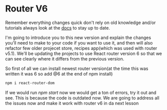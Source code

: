 # Router V6

Remember everything changes quick don't rely on old knowledge and/or tutorials always look at the [docs](https://reactrouter.com/en/main) to stay up to date.

I'm going to introduce you to this new version and explain the changes you'll need to make to your code if you want to use it, and then will also refactor few older projecet store, recipes app(which was used with router v5.1). We'll be updating the projects to use React router version 6 so that we can see clearly where it differs from the previous version.


So first of all we can install newest router version(at the time this was written it was 6 so add @6 at the end of npm install)

```bash
npm i react-router-dom
```

If we would run _npm start_ now we would get a ton of errors, try it out and see. This is because the code is outdated now. We are going to address all the issues now and make it work with router v6 in da next lesson
